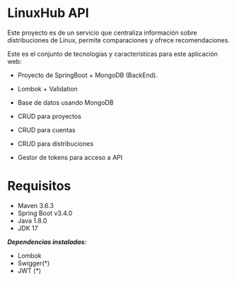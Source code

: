 # LinuxHub API

Este proyecto es de un servicio que centraliza información sobre distribuciones de Linux, 
permite comparaciones y ofrece recomendaciones.

Este es el conjunto de tecnologías y características para este aplicación web:

- Proyecto de SpringBoot + MongoDB (BackEnd).

- Lombok + Validation

- Base de datos usando MongoDB

- CRUD para proyectos

- CRUD para cuentas

- CRUD para distribuciones

- Gestor de tokens para acceso a API


# Requisitos

- Maven 3.6.3
- Spring Boot v3.4.0
- Java 1.8.0
- JDK 17

***Dependencias instaladas:***
- Lombok
- Swigger(*)
- JWT (*)